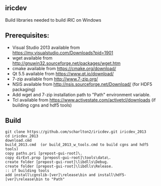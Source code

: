 ## iricdev

Build libraries needed to build iRIC on Windows

## Prerequisites:

* Visual Studio 2013 available from https://my.visualstudio.com/Downloads?pid=1901
* wget available from http://gnuwin32.sourceforge.net/packages/wget.htm
* cmake available from https://cmake.org/download/
* Qt 5.5 available from https://www.qt.io/download/
* 7-zip available from http://www.7-zip.org/
* NSIS available from http://nsis.sourceforge.net/Download/ (for HDF5 packaging)
* Add wget and 7-zip installation path to "Path" environment variable.
* Tcl available from https://www.activestate.com/activetcl/downloads (if building cgns and hdf5 tools)

## Build

    git clone https://github.com/scharlton2/iricdev.git iricdev_2013
    cd iricdev_2013
    download.cmd
    build_2013.cmd  (or build_2013_w_tools.cmd to build cgns and hdf5 tools)
    copy paths.pri [prepost-gui-root]\.
    copy dirExt.prop [prepost-gui-root]\tools\data\.
    create folder [prepost-gui-root]\libdlls\Debug.
    create folder [prepost-gui-root]\libdlls\Release.
    :: if building tools
    add install\cgnslib-[ver]\release\bin and install\hdf5-[ver]\release\bin to "Path"
    
